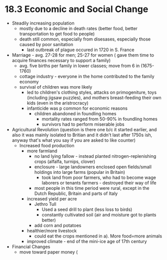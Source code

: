 # 18.3 Economic and Social Change
- Steadily increasing population
    - mostly due to a decline in death rates (better food, better transportation to get food to people)
    - death still common, especially from disesases, especially those caused by poor sanitation
        - last outbreak of plague occured in 1720 in S. France
- Marriage - avg. 27-28 for men; 25-27 for women ( gave them time to acquire finances necessary to support a family)
    - avg. five births per family in lower classes; move from 6 in (1675-1760)
    - cottage industry - everyone in the home contributed to the family economy
    - survival of children was more likely
        - led to children's clothing styles, attacks on primogeniture, toys (including jigsaw puzzles), and mothers breast-feeding their own kids (even in the aristrocracy)
        - infanticide was p common for economic reasons
            - children abandoned in foundling homes
                - mortality rates ranged from 50-90% in foundling homes
                - survivors had to perform miserable jobs
- Agricultural Revolution (question is there one b/c it started earlier, and also it was mainly isolated to Britian and it didn't last after 1750s ish, anyway that's what you say if you are asked to like counter)
    - Increased food production
        - more farmland
            - no land lying fallow - instead planted nitrogen-replenishing crops (alfalfa, turnips, clover)
            - enclosure - large landowners enclosed open fields/small holdings into large farms (popular in Britain)
                - took land from poor farmers, who had to become wage laborers or tenants farmers - destroyed their way of life
            - most people in this time period were rural, except in the Dutch Republic, Britain and parts of Italy
        - increased yield per acre
            - Jethro Tull
                - Used a seed drill to plant (less loss to birds)
                - constantly cultivated soil (air and moisture got to plants better)
            - add corn and potatoes
        - healthier/more livestock
            - could eat the crops mentioned in a). More food=more animals
        - improved climate - end of the mini-ice age of 17th century
- Financial Changes
    - move toward paper money (
